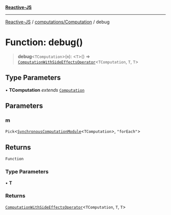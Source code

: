 [**Reactive-JS**](../../../README.md)

***

[Reactive-JS](../../../README.md) / [computations/Computation](../README.md) / debug

# Function: debug()

> **debug**\<`TComputation`\>(`m`): \<`T`\>() => [`ComputationWithSideEffectsOperator`](../../type-aliases/ComputationWithSideEffectsOperator.md)\<`TComputation`, `T`, `T`\>

## Type Parameters

• **TComputation** *extends* [`Computation`](../../type-aliases/Computation.md)

## Parameters

### m

`Pick`\<[`SynchronousComputationModule`](../../interfaces/SynchronousComputationModule.md)\<`TComputation`\>, `"forEach"`\>

## Returns

`Function`

### Type Parameters

• **T**

### Returns

[`ComputationWithSideEffectsOperator`](../../type-aliases/ComputationWithSideEffectsOperator.md)\<`TComputation`, `T`, `T`\>
